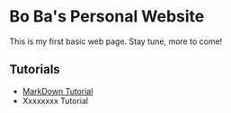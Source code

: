 # Bo Ba's Personal Website
This is my first basic web page. Stay tune, more to come!

## Tutorials
* [MarkDown Tutorial](docs/markdown-tutorial.md)
* Xxxxxxxx Tutorial
